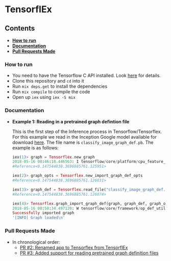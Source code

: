 # TensorflEx

## Contents
- [__How to run__](https://github.com/anshuman23/tensorflex/#how-to-run)
- [__Documentation__](https://github.com/anshuman23/tensorflex/#documentation) 
- [__Pull Requests Made__](https://github.com/anshuman23/tensorflex/#pull-requests-made) 



### How to run
- You need to have the Tensorflow C API installed. Look [here](https://www.tensorflow.org/install/install_c) for details.
- Clone this repository and `cd` into it
- Run `mix deps.get` to install the dependencies
- Run `mix compile` to compile the code
- Open up `iex` using `iex -S mix`


### Documentation

- __Example 1: Reading in a pretrained graph defintion file__

    This is the first step of the Inference process in Tensorflow/Tensorflex. For this example we read in the Inception Google model available for download [here](http://download.tensorflow.org/models/image/imagenet/inception-2015-12-05.tgz). The file name is `classify_image_graph_def.pb`. The example is as follows:
    ```elixir
    iex(1)> graph = Tensorflex.new_graph
    2018-05-16 00:46:18.446563: I tensorflow/core/platform/cpu_feature_guard.cc:137] Your CPU supports instructions that this TensorFlow binary was not compiled to use: SSE4.1 SSE4.2 AVX AVX2 FMA
    #Reference<0.147544838.3696885761.125951>

    iex(2)> graph_opts = Tensorflex.new_import_graph_def_opts
    #Reference<0.147544838.3696885761.126031>
    
    iex(3)> graph_def = Tensorflex.read_file("classify_image_graph_def.pb")
    #Reference<0.147544838.3696885761.126074>
    
    iex(4)> Tensorflex.graph_import_graph_def(graph, graph_def, graph_opts)
    2018-05-16 00:50:34.497120: W tensorflow/core/framework/op_def_util.cc:334] Op BatchNormWithGlobalNormalization is deprecated. It will cease to work in GraphDef version 9. Use tf.nn.batch_normalization().
    Successfully imported graph
    '[INFO] Graph loaded\n'
    ```
### Pull Requests Made 
- In chronological order:
    - [PR #2: Renamed app to Tensorflex from TensorflEx](https://github.com/anshuman23/tensorflex/pull/2) 
    - [PR #3: Added support for reading pretrained graph definition files](https://github.com/anshuman23/tensorflex/pull/3)
